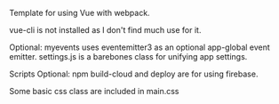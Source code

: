 Template for using Vue with webpack.

vue-cli is not installed as I don't find much use for it.

Optional:
myevents uses eventemitter3 as an optional app-global event emitter.
settings.js is a barebones class for unifying app settings.

Scripts Optional:
npm build-cloud and deploy are for using firebase.


Some basic css class are included in main.css